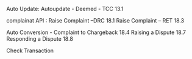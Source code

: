Auto Update: Autoupdate - Deemed - TCC  13.1

complainat API : 
Raise Complaint –DRC 18.1
Raise Complaint – RET 18.3

Auto Conversion - Complaint to Chargeback 18.4
Raising a Dispute 18.7
Responding a Dispute 18.8

Check Transaction